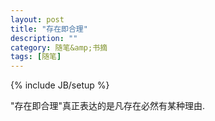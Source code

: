 ```yaml
---
layout: post
title: "存在即合理"
description: ""
category: 随笔&amp;书摘
tags: [随笔]
---
```

{% include JB/setup %}

"存在即合理"真正表达的是凡存在必然有某种理由.

